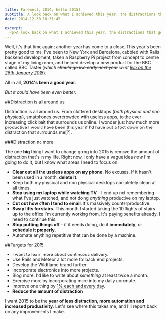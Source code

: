 ```yaml
---
title: Farewell, 2014, hello 2015!
subtitle: A look back on what I achieved this year, the distractions that got in the way, and what I want to change &amp; achieve going into 2015.
date: 2014-12-30 18:31:45

excerpt:
  <p>A look back on what I achieved this year, the distractions that got in the way, and what I want to change and achieve going into 2015.</p>
---
```


Well, it's that time again; another year has come to a close. This year's been pretty good to me. I've been to New York and Barcelona, dabbled with Rails backend development, taken a Raspberry Pi project from concept to centre stage of my living room, and helped develop a new product for the BBC called BBC Taster (*which <s>should go live early next year</s> went [live on the 26th January 2015](http://bbc.co.uk/taster)*).

All in all, **2014's been a good year**.

*But it could have been even better.*

##Distraction is all around us

Distraction is all around us. From cluttered desktops (*both physical and non physical*), smatphones overcrowded with useless apps, to the ever increasing click bait that surrounds us online. I wonder just how much more productive I would have been this year if I'd have put a foot down on the distraction that surrounds me[?].

###Distraction no more

The one **big** thing I want to change going into 2015 is remove the amount of distraction that's in my life. Right now, I only have a vague idea *how* I'm going to do it, but I know what areas I need to focus on:

- **Clear out all the useless apps on my phone**. No excuses. If it hasn't been used in a month, **delete it**.
- Keep both my physical and non physical desktops completely clean at all times.
- **Stop using my laptop while watching TV** - I end up not remembering what I've just watched, and not doing *anything* productive on my laptop.
- **Cut out how often I tend to email**. It's massively counterproductive.
- **Swap lifts for stairs**. This month I started taking the 10 flights of stairs up to the office I'm currently working from. It's paying benefits already. I need to continue this.
- **Stop putting things off** - if it needs doing, do it **immediately**, or **schedule it properly**.
- Automate anything repetitive that can be done by a machine.

##Targets for 2015

- I want to learn more about continuous delivery.
- Use Rails and Meteor a lot more for back end projects.
- Develop the Wildflame brand further.
- Incorporate electronics into more projects.
- Blog more. I'd like to write about *something* at least twice a month.
- Exercise more by incorporating more into my daily commute.
- Improve one thing by [1% each and every day](http://jamesclear.com/marginal-gains).
- **Reduce the amount of distraction**.

I want 2015 to be the **year of less distraction, more automation and increased productivity**. Let's see where this takes me, and I'll report back on any improvements I make.
